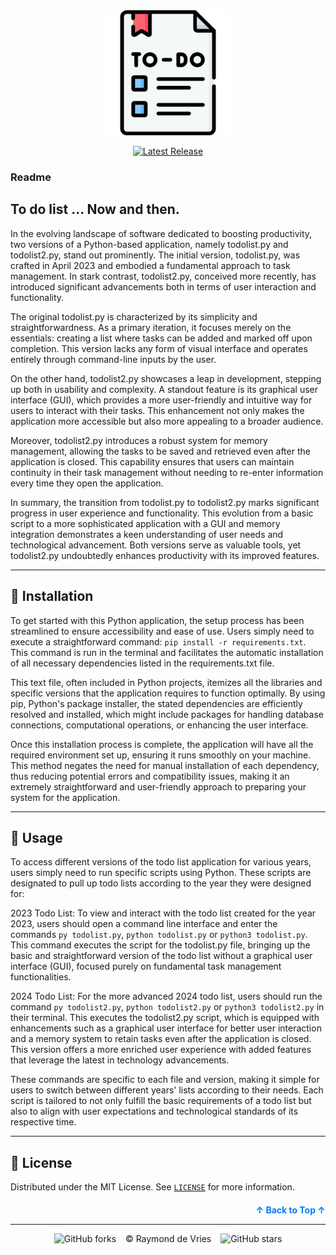<div align="center">
<img src="images\vecteezy_to-do-list.png" height="200">
</div>
<div align="center">


[![Latest Release](https://img.shields.io/badge/Latest%20Version-1.0.1-blue?logo=github)](https://github.com/90barricade93/to_do_list/commits/main)
</div>


### Readme 
## To do list ... Now and then.

In the evolving landscape of software dedicated to boosting productivity, two versions of a Python-based application, namely todolist.py and todolist2.py, stand out prominently. The initial version, todolist.py, was crafted in April 2023 and embodied a fundamental approach to task management. In stark contrast, todolist2.py, conceived more recently, has introduced significant advancements both in terms of user interaction and functionality.

The original todolist.py is characterized by its simplicity and straightforwardness. As a primary iteration, it focuses merely on the essentials: creating a list where tasks can be added and marked off upon completion. This version lacks any form of visual interface and operates entirely through command-line inputs by the user.

On the other hand, todolist2.py showcases a leap in development, stepping up both in usability and complexity. A standout feature is its graphical user interface (GUI), which provides a more user-friendly and intuitive way for users to interact with their tasks. This enhancement not only makes the application more accessible but also more appealing to a broader audience.

Moreover, todolist2.py introduces a robust system for memory management, allowing the tasks to be saved and retrieved even after the application is closed. This capability ensures that users can maintain continuity in their task management without needing to re-enter information every time they open the application.

In summary, the transition from todolist.py to todolist2.py marks significant progress in user experience and functionality. This evolution from a basic script to a more sophisticated application with a GUI and memory integration demonstrates a keen understanding of user needs and technological advancement. Both versions serve as valuable tools, yet todolist2.py undoubtedly enhances productivity with its improved features.

---
## 📜 Installation

To get started with this Python application, the setup process has been streamlined to ensure accessibility and ease of use. Users simply need to execute a straightforward command: `pip install -r requirements.txt`. This command is run in the terminal and facilitates the automatic installation of all necessary dependencies listed in the requirements.txt file.

This text file, often included in Python projects, itemizes all the libraries and specific versions that the application requires to function optimally. By using pip, Python's package installer, the stated dependencies are efficiently resolved and installed, which might include packages for handling database connections, computational operations, or enhancing the user interface.

Once this installation process is complete, the application will have all the required environment set up, ensuring it runs smoothly on your machine. This method negates the need for manual installation of each dependency, thus reducing potential errors and compatibility issues, making it an extremely straightforward and user-friendly approach to preparing your system for the application.

---
## 📜 Usage

To access different versions of the todo list application for various years, users simply need to run specific scripts using Python. These scripts are designated to pull up todo lists according to the year they were designed for:

2023 Todo List: To view and interact with the todo list created for the year 2023, users should open a command line interface and enter the commands `py todolist.py`, `python todolist.py` or `python3 todolist.py`. This command executes the script for the todolist.py file, bringing up the basic and straightforward version of the todo list without a graphical user interface (GUI), focused purely on fundamental task management functionalities.

2024 Todo List: For the more advanced 2024 todo list, users should run the command `py todolist2.py`, `python todolist2.py` or `python3 todolist2.py` in their terminal. This executes the todolist2.py script, which is equipped with enhancements such as a graphical user interface for better user interaction and a memory system to retain tasks even after the application is closed. This version offers a more enriched user experience with added features that leverage the latest in technology advancements.

These commands are specific to each file and version, making it simple for users to switch between different years' lists according to their needs. Each script is tailored to not only fulfill the basic requirements of a todo list but also to align with user expectations and technological standards of its respective time.

---
## 📜 License

Distributed under the MIT License. See [`LICENSE`](./LICENSE) for more information.

<a name="readme-top"></a>
<p align="right" style="font-size: 14px; color: #555; margin-top: 20px;">
    <a href="#readme-top" style="text-decoration: none; color: #007bff; font-weight: bold;">
        ↑ Back to Top ↑
    </a>
</p>

--------

<div align="center">

![GitHub forks](https://img.shields.io/github/forks/90barricade93/to_do_list) &ensp; © Raymond de Vries &ensp; ![GitHub stars](https://img.shields.io/github/stars/90barricade93/to_do_list) 

</div>